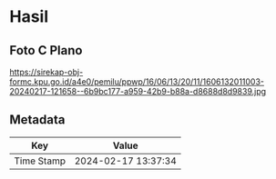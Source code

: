 # Hasil

## Foto C Plano

https://sirekap-obj-formc.kpu.go.id/a4e0/pemilu/ppwp/16/06/13/20/11/1606132011003-20240217-121658--6b9bc177-a959-42b9-b88a-d8688d8d9839.jpg


## Metadata

| Key        | Value               |
| ---------- | ------------------- |
| Time Stamp | 2024-02-17 13:37:34 |



